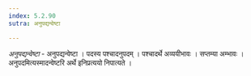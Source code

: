 ```yaml
---
index: 5.2.90
sutra: अनुपद्यन्वेष्टा

---
```

_अनुपद्यन्वेष्टा_ - अनुपद्यन्वेष्टा । पदस्य पश्चादनुपदम् । पश्चादर्थे अव्ययीभावः । सप्तम्या अम्भावः । अनुपदमित्यस्मादन्वेष्टरि अर्थे इनिप्रत्ययो निपात्यते । 